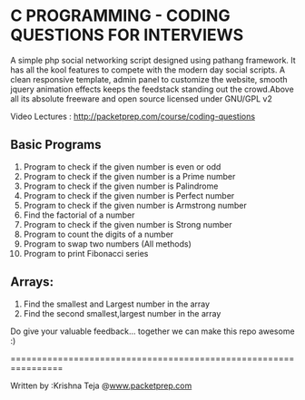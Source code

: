 C PROGRAMMING - CODING QUESTIONS FOR INTERVIEWS 
=========

A simple php social networking script designed using pathang framework. It has all the kool features to compete with the modern day social scripts. A clean responsive template, admin panel to customize the website, smooth jquery animation effects keeps the feedstack standing out the crowd.Above all its absolute freeware and open source licensed under GNU/GPL v2<br>


Video Lectures : http://packetprep.com/course/coding-questions

Basic Programs
--------
1. Program to check if the given number is even or odd
2. Program to check if the given number is a Prime number
3. Program to check if the given number is Palindrome
4. Program to check if the given number is Perfect number
5. Program to check if the given number is Armstrong number
6. Find the factorial of a number
7. Program to check if the given number is Strong number
8. Program to count the digits of a number
9. Program to swap two numbers (All methods)
10. Program to print Fibonacci series

Arrays:
----------------
1. Find the smallest and Largest number in the array
2. Find the second smallest,largest number in the array


Do give your valuable feedback... together we can make this repo awesome :)
 


================================================================

Written by :Krishna Teja @www.packetprep.com 








